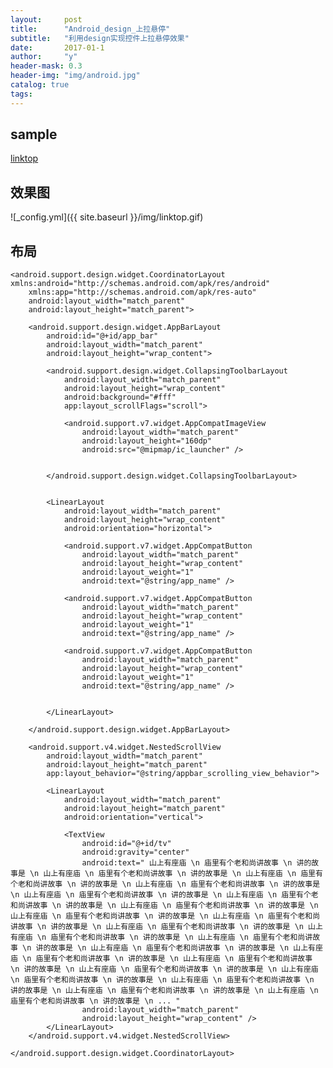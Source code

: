 ```yaml
---
layout:     post
title:      "Android_design_上拉悬停"
subtitle:   "利用design实现控件上拉悬停效果"
date:       2017-01-1
author:     "y"
header-mask: 0.3
header-img: "img/android.jpg"
catalog: true
tags:
---
```



## sample

[linktop](https://github.com/7449/AndroidDevelop/blob/develop/UtilsSample/LinkTop/)

## 效果图

![_config.yml]({{ site.baseurl }}/img/linktop.gif)


## 布局


	<android.support.design.widget.CoordinatorLayout xmlns:android="http://schemas.android.com/apk/res/android"
	    xmlns:app="http://schemas.android.com/apk/res-auto"
	    android:layout_width="match_parent"
	    android:layout_height="match_parent">
	
	    <android.support.design.widget.AppBarLayout
	        android:id="@+id/app_bar"
	        android:layout_width="match_parent"
	        android:layout_height="wrap_content">
	
	        <android.support.design.widget.CollapsingToolbarLayout
	            android:layout_width="match_parent"
	            android:layout_height="wrap_content"
	            android:background="#fff"
	            app:layout_scrollFlags="scroll">
	
	            <android.support.v7.widget.AppCompatImageView
	                android:layout_width="match_parent"
	                android:layout_height="160dp"
	                android:src="@mipmap/ic_launcher" />
	
	
	        </android.support.design.widget.CollapsingToolbarLayout>
	
	
	        <LinearLayout
	            android:layout_width="match_parent"
	            android:layout_height="wrap_content"
	            android:orientation="horizontal">
	
	            <android.support.v7.widget.AppCompatButton
	                android:layout_width="match_parent"
	                android:layout_height="wrap_content"
	                android:layout_weight="1"
	                android:text="@string/app_name" />
	
	            <android.support.v7.widget.AppCompatButton
	                android:layout_width="match_parent"
	                android:layout_height="wrap_content"
	                android:layout_weight="1"
	                android:text="@string/app_name" />
	
	            <android.support.v7.widget.AppCompatButton
	                android:layout_width="match_parent"
	                android:layout_height="wrap_content"
	                android:layout_weight="1"
	                android:text="@string/app_name" />
	
	
	        </LinearLayout>
	
	    </android.support.design.widget.AppBarLayout>
	
	    <android.support.v4.widget.NestedScrollView
	        android:layout_width="match_parent"
	        android:layout_height="match_parent"
	        app:layout_behavior="@string/appbar_scrolling_view_behavior">
	
	        <LinearLayout
	            android:layout_width="match_parent"
	            android:layout_height="match_parent"
	            android:orientation="vertical">
	
	            <TextView
	                android:id="@+id/tv"
	                android:gravity="center"
	                android:text=" 山上有座庙 \n 庙里有个老和尚讲故事 \n 讲的故事是 \n 山上有座庙 \n 庙里有个老和尚讲故事 \n 讲的故事是 \n 山上有座庙 \n 庙里有个老和尚讲故事 \n 讲的故事是 \n 山上有座庙 \n 庙里有个老和尚讲故事 \n 讲的故事是 \n 山上有座庙 \n 庙里有个老和尚讲故事 \n 讲的故事是 \n 山上有座庙 \n 庙里有个老和尚讲故事 \n 讲的故事是 \n 山上有座庙 \n 庙里有个老和尚讲故事 \n 讲的故事是 \n 山上有座庙 \n 庙里有个老和尚讲故事 \n 讲的故事是 \n 山上有座庙 \n 庙里有个老和尚讲故事 \n 讲的故事是 \n 山上有座庙 \n 庙里有个老和尚讲故事 \n 讲的故事是 \n 山上有座庙 \n 庙里有个老和尚讲故事 \n 讲的故事是 \n 山上有座庙 \n 庙里有个老和尚讲故事 \n 讲的故事是 \n 山上有座庙 \n 庙里有个老和尚讲故事 \n 讲的故事是 \n 山上有座庙 \n 庙里有个老和尚讲故事 \n 讲的故事是 \n 山上有座庙 \n 庙里有个老和尚讲故事 \n 讲的故事是 \n 山上有座庙 \n 庙里有个老和尚讲故事 \n 讲的故事是 \n 山上有座庙 \n 庙里有个老和尚讲故事 \n 讲的故事是 \n 山上有座庙 \n 庙里有个老和尚讲故事 \n 讲的故事是 \n 山上有座庙 \n 庙里有个老和尚讲故事 \n 讲的故事是 \n 山上有座庙 \n 庙里有个老和尚讲故事 \n 讲的故事是 \n ... "
	                android:layout_width="match_parent"
	                android:layout_height="wrap_content" />
	        </LinearLayout>
	    </android.support.v4.widget.NestedScrollView>
	
	</android.support.design.widget.CoordinatorLayout>

